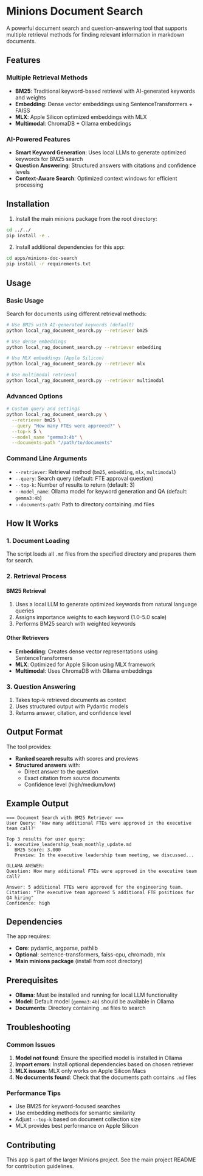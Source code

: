 # Minions Document Search

A powerful document search and question-answering tool that supports multiple retrieval methods for finding relevant information in markdown documents.

## Features

### Multiple Retrieval Methods
- **BM25**: Traditional keyword-based retrieval with AI-generated keywords and weights
- **Embedding**: Dense vector embeddings using SentenceTransformers + FAISS
- **MLX**: Apple Silicon optimized embeddings with MLX
- **Multimodal**: ChromaDB + Ollama embeddings

### AI-Powered Features
- **Smart Keyword Generation**: Uses local LLMs to generate optimized keywords for BM25 search
- **Question Answering**: Structured answers with citations and confidence levels
- **Context-Aware Search**: Optimized context windows for efficient processing

## Installation

1. Install the main minions package from the root directory:
```bash
cd ../../
pip install -e .
```

2. Install additional dependencies for this app:
```bash
cd apps/minions-doc-search
pip install -r requirements.txt
```

## Usage

### Basic Usage

Search for documents using different retrieval methods:

```bash
# Use BM25 with AI-generated keywords (default)
python local_rag_document_search.py --retriever bm25

# Use dense embeddings
python local_rag_document_search.py --retriever embedding

# Use MLX embeddings (Apple Silicon)
python local_rag_document_search.py --retriever mlx

# Use multimodal retrieval
python local_rag_document_search.py --retriever multimodal
```

### Advanced Options

```bash
# Custom query and settings
python local_rag_document_search.py \
  --retriever bm25 \
  --query "How many FTEs were approved?" \
  --top-k 5 \
  --model_name "gemma3:4b" \
  --documents-path "/path/to/documents"
```

### Command Line Arguments

- `--retriever`: Retrieval method (`bm25`, `embedding`, `mlx`, `multimodal`)
- `--query`: Search query (default: FTE approval question)
- `--top-k`: Number of results to return (default: 3)
- `--model_name`: Ollama model for keyword generation and QA (default: `gemma3:4b`)
- `--documents-path`: Path to directory containing .md files

## How It Works

### 1. Document Loading
The script loads all `.md` files from the specified directory and prepares them for search.

### 2. Retrieval Process

#### BM25 Retrieval
1. Uses a local LLM to generate optimized keywords from natural language queries
2. Assigns importance weights to each keyword (1.0-5.0 scale)
3. Performs BM25 search with weighted keywords

#### Other Retrievers
- **Embedding**: Creates dense vector representations using SentenceTransformers
- **MLX**: Optimized for Apple Silicon using MLX framework
- **Multimodal**: Uses ChromaDB with Ollama embeddings

### 3. Question Answering
1. Takes top-k retrieved documents as context
2. Uses structured output with Pydantic models
3. Returns answer, citation, and confidence level

## Output Format

The tool provides:
- **Ranked search results** with scores and previews
- **Structured answers** with:
  - Direct answer to the question
  - Exact citation from source documents
  - Confidence level (high/medium/low)

## Example Output

```
=== Document Search with BM25 Retriever ===
User Query: 'How many additional FTEs were approved in the executive team call?'

Top 3 results for user query:
1. executive_leadership_team_monthly_update.md
   BM25 Score: 3.000
   Preview: In the executive leadership team meeting, we discussed...

OLLAMA ANSWER:
Question: How many additional FTEs were approved in the executive team call?

Answer: 5 additional FTEs were approved for the engineering team.
Citation: "The executive team approved 5 additional FTE positions for Q4 hiring"
Confidence: high
```

## Dependencies

The app requires:
- **Core**: pydantic, argparse, pathlib
- **Optional**: sentence-transformers, faiss-cpu, chromadb, mlx
- **Main minions package** (install from root directory)

## Prerequisites

- **Ollama**: Must be installed and running for local LLM functionality
- **Model**: Default model (`gemma3:4b`) should be available in Ollama
- **Documents**: Directory containing `.md` files to search

## Troubleshooting

### Common Issues
1. **Model not found**: Ensure the specified model is installed in Ollama
2. **Import errors**: Install optional dependencies based on chosen retriever
3. **MLX issues**: MLX only works on Apple Silicon Macs
4. **No documents found**: Check that the documents path contains `.md` files

### Performance Tips
- Use BM25 for keyword-focused searches
- Use embedding methods for semantic similarity
- Adjust `--top-k` based on document collection size
- MLX provides best performance on Apple Silicon

## Contributing

This app is part of the larger Minions project. See the main project README for contribution guidelines. 